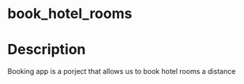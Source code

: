 # book_hotel_rooms
# Description
Booking app is a porject that allows us to book hotel rooms a distance
